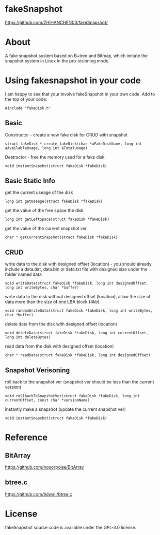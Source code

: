 **fakeSnapshot**
==================

https://github.com/ZHIHANCHEN03/fakeSnapshot/  

About
==================

A fake snapshot system based on B+tree and Bitmap, which imitate the snapshot system in Linux in the pro-visioning mode.

Using fakesnapshot in your code
==================

I am happy to see that your involve fakeSnapshot in your own code. Add to the top of your code:

    #include "fakeDisk.h"

Basic
-----

Constructor - create a new fake disk for CRUD with snapshot

    struct fakeDisk * create_fakeDisk(char *aFakeDiskName, long int aAvailableUsage, long int aTotalUsage)

Destructor - free the memory used for a fake disk

    void instantSnapshot(struct fakeDisk *fakeDisk)

Basic Static Info
-----------------

get the current useage of the disk

    long int getUseage(struct fakeDisk *fakeDisk)

get the value of the free space the disk

    long int getLeftSpace(struct fakeDisk *fakeDisk)

get the value of the current snapshot ver

    char * getCurrentSnapshot(struct fakeDisk *fakeDisk)

CRUD
----

write data to the disk with designed offset (location) - you should already include a data.dat, data.bin or data.txt file with designed size under the folder named data 

    void writeData(struct fakeDisk *fakeDisk, long int designedOffset, long int writeBytes, char *buffer)

write data to the disk without designed offset (location), allow the size of data more than the size of one LBA block (4kb)

    void randomWriteData(struct fakeDisk *fakeDisk, long int writeBytes, char *buffer)

delete data from the disk with designed offset (location)

    void deleteData(struct fakeDisk *fakeDisk, long int currentOffset, long int deleteBytes)

read data from the disk with designed offset (location)

    char * readData(struct fakeDisk *fakeDisk, long int designedOffset)

Snapshot Verisoning
-------------------

roll back to the snapshot ver (snapshot ver should be less than the current version)

    void rollbackToSnapshotVer(struct fakeDisk *fakeDisk, long int currentOffset, const char *versionName)

instantly make a snapshot (update the current snapshot ver)

    void instantSnapshot(struct fakeDisk *fakeDisk)

Reference
=========

BitArray
--------
https://github.com/noporpoise/BitArray

btree.c
-------
https://github.com/tidwall/btree.c

License
=======

fakeSnapshot source code is available under the GPL-3.0 license.

